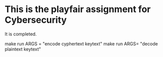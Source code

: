 # This is the playfair assignment for Cybersecurity

It is completed.

make run ARGS = "encode cyphertext keytext"
make run ARGS= "decode plaintext keytext"
